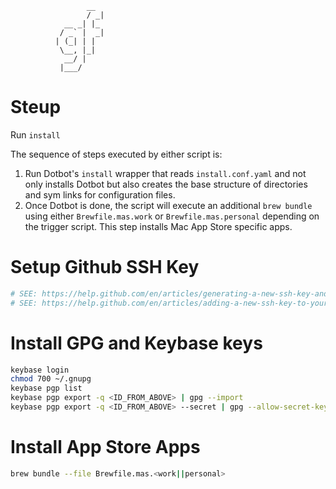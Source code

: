                      __ 
                     / _|
                __ _| |_ 
               / _` |  _|
              | (_| | |  
               \__, |_|  
                __/ |    
               |___/    

# Steup

Run `install`

The sequence of steps executed by either script is:

1. Run Dotbot's `install` wrapper that reads `install.conf.yaml` and not only installs Dotbot but also creates the base structure of directories and sym links for configuration files.
2. Once Dotbot is done, the script will execute an additional `brew bundle` using either `Brewfile.mas.work` or `Brewfile.mas.personal` depending on the trigger script. This step installs Mac App Store specific apps. 

# Setup Github SSH Key

```bash
# SEE: https://help.github.com/en/articles/generating-a-new-ssh-key-and-adding-it-to-the-ssh-agent
# SEE: https://help.github.com/en/articles/adding-a-new-ssh-key-to-your-github-account
```

# Install GPG and Keybase keys

```bash
keybase login
chmod 700 ~/.gnupg
keybase pgp list
keybase pgp export -q <ID_FROM_ABOVE> | gpg --import
keybase pgp export -q <ID_FROM_ABOVE> --secret | gpg --allow-secret-key-import --import
```
# Install App Store Apps

```bash
brew bundle --file Brewfile.mas.<work||personal>
```